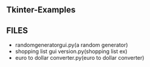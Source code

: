 ## Tkinter-Examples

## FILES
 <ul>
  <li> randomgeneratorgui.py(a random generator) </li>
  <li> shopping list gui version.py(shopping list ex) </li>
  <li> euro to dollar converter.py(euro to dollar converter) </li>
 </ul>

